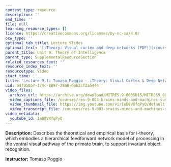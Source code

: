 ```yaml
---
content_type: resource
description: ''
end_time: ''
file: null
learning_resource_types: []
license: https://creativecommons.org/licenses/by-nc-sa/4.0/
ocw_type: ''
optional_tab_title: Lecture Slides
optional_text: '[iTheory: Visual cortex and deep networks (PDF)](/courses/res-9-003-brains-minds-and-machines-summer-course-summer-2015/resources/mitres_9_003sum15_lec9-1)'
parent_title: Unit 9. Theory of Intelligence
parent_type: SupplementalResourceSection
related_resources_text: ''
resource_index_text: ''
resourcetype: Video
start_time: ''
title: 'Lecture 9.1: Tomaso Poggio - iTheory: Visual Cortex & Deep Networks'
uid: a4f05057-174c-8897-29a8-66b2cf2a5444
video_files:
  archive_url: https://archive.org/download/MITRES.9-003SU15/MITRES9_003SU15_Lecture_9-1_300k.mp4
  video_captions_file: /courses/res-9-003-brains-minds-and-machines-summer-course-summer-2015/54928974c4b95557b69d19ab7955be36_IeD8VXfqPyQ.vtt
  video_thumbnail_file: https://img.youtube.com/vi/IeD8VXfqPyQ/default.jpg
  video_transcript_file: /courses/res-9-003-brains-minds-and-machines-summer-course-summer-2015/d639900f983cf7092182eb9deab0d67b_IeD8VXfqPyQ.pdf
video_metadata:
  youtube_id: IeD8VXfqPyQ
---
```


**Description:** Describes the theoretical and empirical basis for i-theory, which embodies a hierarchical feedforward network model of processing in the ventral visual pathway of the primate brain, to support invariant object recognition.

**Instructor:** Tomaso Poggio

